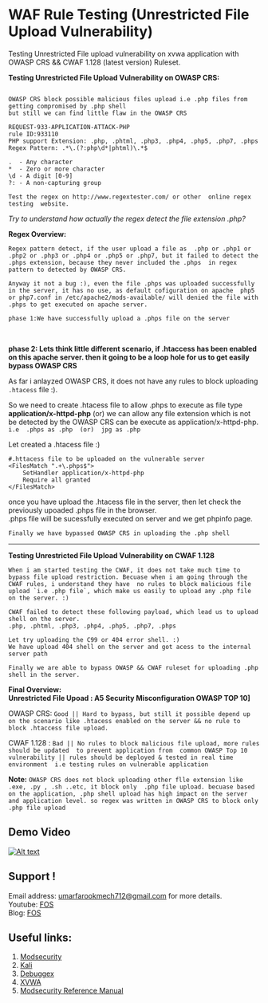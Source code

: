 # WAF Rule Testing (Unrestricted File Upload Vulnerability)
Testing Unrestricted File upload vulnerability on xvwa application with OWASP CRS && CWAF 1.128 (latest version) Ruleset. 


**Testing Unrestricted File Upload Vulnerability on  OWASP CRS:**

```

OWASP CRS block possible malicious files upload i.e .php files from getting compromised by .php shell
but still we can find little flaw in the OWASP CRS

REQUEST-933-APPLICATION-ATTACK-PHP 
rule ID:933110 
PHP support Extension: .php, .phtml, .php3, .php4, .php5, .php7, .phps 
Regex Pattern: .*\.(?:php\d*|phtml)\.*$

.  - Any character
*  - Zero or more character
\d - A digit [0-9]
?: - A non-capturing group 

Test the regex on http://www.regextester.com/ or other  online regex testing  website.
```
*Try to understand how actually the regex detect the file extension .php?*


**Regex Overview:** <br>
```
Regex pattern detect, if the user upload a file as  .php or .php1 or .php2 or .php3 or .php4 or .php5 or .php7, but it failed to detect the .phps extension, because they never included the .phps  in regex pattern to detected by OWASP CRS.

Anyway it not a bug :), even the file .phps was uploaded successfully in the server, it has no use, as default cofiguration on apache  php5 or php7.conf in /etc/apache2/mods-available/ will denied the file with .phps to get executed on apache server. 

phase 1:We have successfully upload a .phps file on the server
```
<br>

**phase 2: Lets think little different scenario, if .htaccess has been enabled on this apache server. then it going to be a 
loop hole for us to get easily bypass OWASP CRS**

As far i anlayzed  OWASP CRS, it does not have any rules to block uploading `.htacess` file :).

So we need to create .htacess  file to allow .phps to execute as file type **application/x-httpd-php** (or)
we can allow any file extension which is not be detected by the OWASP CRS can be execute as application/x-httpd-php. `i.e  .phps as .php  (or)  jpg as .php`

Let created a .htacess file :) <br>

```
#.httacess file to be uploaded on the vulnerable server
<FilesMatch ".+\.phps$">
    SetHandler application/x-httpd-php
    Require all granted
</FilesMatch>
```
 
once you have upload the .htacess file in the server, then let check the  previously upoaded .phps file  in the browser.<br>
.phps file will be  sucessfully executed on server and we get phpinfo page. 

``Finally we have bypassed OWASP CRS in uploading the .php shell``

----------------------------------------------------------------------------------------------------------------------------

**Testing Unrestricted File Upload Vulnerability on CWAF 1.128**

```
When i am started testing the CWAF, it does not take much time to bypass file upload restriction. Becuase when i am going through the CWAF rules, i understand they have  no rules to block malicious file upload `i.e .php file`, which make us easily to upload any .php file on the server. :) 

CWAF failed to detect these following payload, which lead us to upload shell on the server.
.php, .phtml, .php3, .php4, .php5, .php7, .phps

Let try uploading the C99 or 404 error shell. :)
We have upload 404 shell on the server and got acess to the internal server path
```
``Finally we are able to bypass OWASP && CWAF ruleset for uploading .php shell in the server.``


**Final Overview:**<br>
**Unrestricted File Upoad : A5 Security Misconfiguration OWASP TOP 10]**

OWASP CRS: ``Good || Hard to bypass, but still it possible depend up on the scenario like .htacess enabled on the server && no rule to block .htaccess file upload.``

CWAF 1.128 : `` Bad || No rules to block malicious file upload, more rules should be updated  to prevent application from  common OWASP Top 10 vulnerability || rules should be deployed & tested in real time environment  i.e testing rules on vulnerable application
``

**Note:**
``OWASP CRS does not block uploading other flle extension like .exe, .py , .sh ..etc, it block only  .php file upload. becuase based on the application, .php shell upload has high impact on the server and application level. so regex was written in OWASP CRS to block only .php file upload``

## Demo Video
  
   [![Alt text](https://img.youtube.com/vi/lWoxAjvgiHs/0.jpg)](https://www.youtube.com/watch?v=lWoxAjvgiHs)

## Support !
 Email address: umarfarookmech712@gmail.com  for more details. <br>
 Youtube: [FOS](https://www.youtube.com/channel/UCEBHO0kD1WFvIhf9wBCU-VQ) <br>
 Blog: [FOS](https://fosecurity.blogspot.com) 

## Useful links:
 1. [Modsecurity](www.modsecurity.com/)
 2. [Kali](https://www.kali.org/)
 3. [Debuggex](https://www.debuggex.com/)
 4. [XVWA](https://github.com/s4n7h0/xvwa)
 5. [Modsecurity Reference Manual](https://github.com/SpiderLabs/ModSecurity/wiki/Reference-Manual#UNIX)

  
